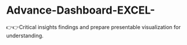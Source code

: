 # Advance-Dashboard-EXCEL-
👉👉Critical insights findings and prepare presentable visualization for understanding. 
